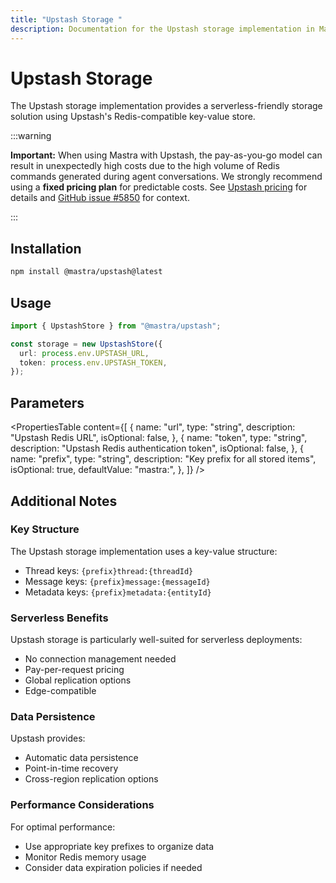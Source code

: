 ```yaml
---
title: "Upstash Storage "
description: Documentation for the Upstash storage implementation in Mastra.
---
```

# Upstash Storage

The Upstash storage implementation provides a serverless-friendly storage solution using Upstash's Redis-compatible key-value store.

:::warning

  **Important:** When using Mastra with Upstash, the pay-as-you-go model can result in unexpectedly high costs due to the high volume of Redis commands generated during agent conversations. We strongly recommend using a **fixed pricing plan** for predictable costs. See [Upstash pricing](https://upstash.com/pricing/redis) for details and [GitHub issue #5850](https://github.com/mastra-ai/mastra/issues/5850) for context.

:::

## Installation

```bash copy
npm install @mastra/upstash@latest
```

## Usage

```typescript copy showLineNumbers
import { UpstashStore } from "@mastra/upstash";

const storage = new UpstashStore({
  url: process.env.UPSTASH_URL,
  token: process.env.UPSTASH_TOKEN,
});
```

## Parameters

<PropertiesTable
  content={[
    {
      name: "url",
      type: "string",
      description: "Upstash Redis URL",
      isOptional: false,
    },
    {
      name: "token",
      type: "string",
      description: "Upstash Redis authentication token",
      isOptional: false,
    },
    {
      name: "prefix",
      type: "string",
      description: "Key prefix for all stored items",
      isOptional: true,
      defaultValue: "mastra:",
    },
  ]}
/>

## Additional Notes

### Key Structure

The Upstash storage implementation uses a key-value structure:

- Thread keys: `{prefix}thread:{threadId}`
- Message keys: `{prefix}message:{messageId}`
- Metadata keys: `{prefix}metadata:{entityId}`

### Serverless Benefits

Upstash storage is particularly well-suited for serverless deployments:

- No connection management needed
- Pay-per-request pricing
- Global replication options
- Edge-compatible

### Data Persistence

Upstash provides:

- Automatic data persistence
- Point-in-time recovery
- Cross-region replication options

### Performance Considerations

For optimal performance:

- Use appropriate key prefixes to organize data
- Monitor Redis memory usage
- Consider data expiration policies if needed
